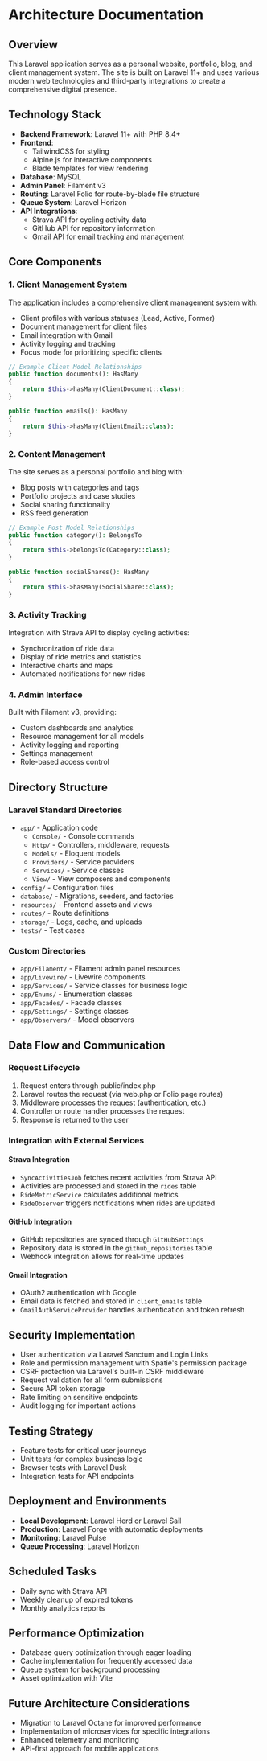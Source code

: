 # Architecture Documentation

## Overview

This Laravel application serves as a personal website, portfolio, blog, and client management system. The site is built on Laravel 11+ and uses various modern web technologies and third-party integrations to create a comprehensive digital presence.

## Technology Stack

- **Backend Framework**: Laravel 11+ with PHP 8.4+
- **Frontend**: 
  - TailwindCSS for styling
  - Alpine.js for interactive components
  - Blade templates for view rendering
- **Database**: MySQL
- **Admin Panel**: Filament v3
- **Routing**: Laravel Folio for route-by-blade file structure
- **Queue System**: Laravel Horizon
- **API Integrations**:
  - Strava API for cycling activity data
  - GitHub API for repository information
  - Gmail API for email tracking and management

## Core Components

### 1. Client Management System

The application includes a comprehensive client management system with:

- Client profiles with various statuses (Lead, Active, Former)
- Document management for client files
- Email integration with Gmail
- Activity logging and tracking
- Focus mode for prioritizing specific clients

```php
// Example Client Model Relationships
public function documents(): HasMany
{
    return $this->hasMany(ClientDocument::class);
}

public function emails(): HasMany
{
    return $this->hasMany(ClientEmail::class);
}
```

### 2. Content Management

The site serves as a personal portfolio and blog with:

- Blog posts with categories and tags
- Portfolio projects and case studies
- Social sharing functionality
- RSS feed generation

```php
// Example Post Model Relationships
public function category(): BelongsTo
{
    return $this->belongsTo(Category::class);
}

public function socialShares(): HasMany
{
    return $this->hasMany(SocialShare::class);
}
```

### 3. Activity Tracking

Integration with Strava API to display cycling activities:

- Synchronization of ride data
- Display of ride metrics and statistics
- Interactive charts and maps
- Automated notifications for new rides

### 4. Admin Interface

Built with Filament v3, providing:

- Custom dashboards and analytics
- Resource management for all models
- Activity logging and reporting
- Settings management
- Role-based access control

## Directory Structure

### Laravel Standard Directories

- `app/` - Application code
  - `Console/` - Console commands
  - `Http/` - Controllers, middleware, requests
  - `Models/` - Eloquent models
  - `Providers/` - Service providers
  - `Services/` - Service classes
  - `View/` - View composers and components
- `config/` - Configuration files
- `database/` - Migrations, seeders, and factories
- `resources/` - Frontend assets and views
- `routes/` - Route definitions
- `storage/` - Logs, cache, and uploads
- `tests/` - Test cases

### Custom Directories

- `app/Filament/` - Filament admin panel resources
- `app/Livewire/` - Livewire components
- `app/Services/` - Service classes for business logic
- `app/Enums/` - Enumeration classes
- `app/Facades/` - Facade classes
- `app/Settings/` - Settings classes
- `app/Observers/` - Model observers

## Data Flow and Communication

### Request Lifecycle

1. Request enters through public/index.php
2. Laravel routes the request (via web.php or Folio page routes)
3. Middleware processes the request (authentication, etc.)
4. Controller or route handler processes the request
5. Response is returned to the user

### Integration with External Services

#### Strava Integration

- `SyncActivitiesJob` fetches recent activities from Strava API
- Activities are processed and stored in the `rides` table
- `RideMetricService` calculates additional metrics
- `RideObserver` triggers notifications when rides are updated

#### GitHub Integration

- GitHub repositories are synced through `GitHubSettings`
- Repository data is stored in the `github_repositories` table
- Webhook integration allows for real-time updates

#### Gmail Integration

- OAuth2 authentication with Google
- Email data is fetched and stored in `client_emails` table
- `GmailAuthServiceProvider` handles authentication and token refresh

## Security Implementation

- User authentication via Laravel Sanctum and Login Links
- Role and permission management with Spatie's permission package
- CSRF protection via Laravel's built-in CSRF middleware
- Request validation for all form submissions
- Secure API token storage
- Rate limiting on sensitive endpoints
- Audit logging for important actions

## Testing Strategy

- Feature tests for critical user journeys
- Unit tests for complex business logic
- Browser tests with Laravel Dusk
- Integration tests for API endpoints

## Deployment and Environments

- **Local Development**: Laravel Herd or Laravel Sail
- **Production**: Laravel Forge with automatic deployments
- **Monitoring**: Laravel Pulse
- **Queue Processing**: Laravel Horizon

## Scheduled Tasks

- Daily sync with Strava API
- Weekly cleanup of expired tokens
- Monthly analytics reports

## Performance Optimization

- Database query optimization through eager loading
- Cache implementation for frequently accessed data
- Queue system for background processing
- Asset optimization with Vite

## Future Architecture Considerations

- Migration to Laravel Octane for improved performance
- Implementation of microservices for specific integrations
- Enhanced telemetry and monitoring
- API-first approach for mobile applications